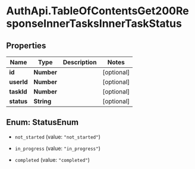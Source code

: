 # AuthApi.TableOfContentsGet200ResponseInnerTasksInnerTaskStatus

## Properties

Name | Type | Description | Notes
------------ | ------------- | ------------- | -------------
**id** | **Number** |  | [optional] 
**userId** | **Number** |  | [optional] 
**taskId** | **Number** |  | [optional] 
**status** | **String** |  | [optional] 



## Enum: StatusEnum


* `not_started` (value: `"not_started"`)

* `in_progress` (value: `"in_progress"`)

* `completed` (value: `"completed"`)




